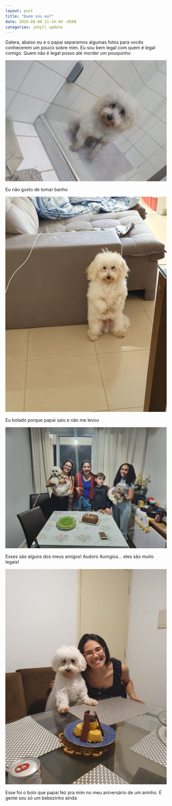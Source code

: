 ```yaml
---
layout: post
title: "Quem sou eu?"
date: 2020-08-08 11:14:49 -0500
categories: jekyll update
---
```

<p class="introducao"> Galera, abaixo eu e o papai separamos algumas fotos para vocês conhecerem um pouco sobre mim. Eu sou bem legal com quem é legal comigo. Quem não é legal posso até morder um pouquinho</p>

<body>
    <img class="umpoucodemim" src="/assets/images/banho.jpeg">
    <p class="legenda">Eu não gosto de tomar banho</p>
    <img class="umpoucodemim" src="/assets/images/bolado.jpeg">
    <p class="legenda">Eu bolado porque papai saiu e não me levou</p>
    <img class="umpoucodemim" src="/assets/images/friends.jpeg">
    <p class="legenda">Esses são alguns dos meus amigos! Audoro Aumgios... eles são muito legais!</p>
    <img class="umpoucodemim" src="/assets/images/niver.jpeg">
    <p class="legenda">Esse foi o bolo que papai fez pra mim no meu aniversário de um aninho. É gente sou só um bebezinho ainda</p>
</body>